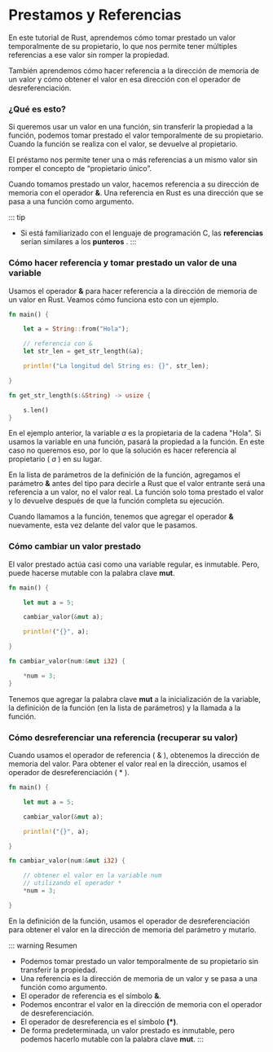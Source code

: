 # Prestamos y Referencias
En este tutorial de Rust, aprendemos cómo tomar prestado un valor temporalmente de su propietario, lo que nos permite tener múltiples referencias a ese valor sin romper la propiedad.

También aprendemos cómo hacer referencia a la dirección de memoria de un valor y cómo obtener el valor en esa dirección con el operador de desreferenciación.

### ¿Qué es esto?

Si queremos usar un valor en una función, sin transferir la propiedad a la función, podemos tomar prestado el valor temporalmente de su propietario. Cuando la función se realiza con el valor, se devuelve al propietario.

El préstamo nos permite tener una o más referencias a un mismo valor sin romper el concepto de “propietario único”.

Cuando tomamos prestado un valor, hacemos referencia a su dirección de memoria con el operador **&**. Una referencia en Rust es una dirección que se pasa a una función como argumento.

::: tip
- Si está familiarizado con el lenguaje de programación C, las **referencias** serían similares a los **punteros** .
:::

### Cómo hacer referencia y tomar prestado un valor de una variable
Usamos el operador **&** para hacer referencia a la dirección de memoria de un valor en Rust. Veamos cómo funciona esto con un ejemplo.

```rust
fn main() {

    let a = String::from("Hola");

    // referencia con &
    let str_len = get_str_length(&a);

    println!("La longitud del String es: {}", str_len);

}

fn get_str_length(s:&String) -> usize {

    s.len()
}
```

En el ejemplo anterior, la variable *a* es la propietaria de la cadena "Hola". Si usamos la variable en una función, pasará la propiedad a la función. En este caso no queremos eso, por lo que la solución es hacer referencia al propietario ( *a* ) en su lugar.

En la lista de parámetros de la definición de la función, agregamos el parámetro **&** antes del tipo para decirle a Rust que el valor entrante será una referencia a un valor, no el valor real. La función solo toma prestado el valor y lo devuelve después de que la función completa su ejecución.

Cuando llamamos a la función, tenemos que agregar el operador **&** nuevamente, esta vez delante del valor que le pasamos.

### Cómo cambiar un valor prestado
El valor prestado actúa casi como una variable regular, es inmutable. Pero, puede hacerse mutable con la palabra clave **mut**.

```rust
fn main() {

    let mut a = 5;

    cambiar_valor(&mut a);

    println!("{}", a);

}

fn cambiar_valor(num:&mut i32) {

    *num = 3;
}
```

Tenemos que agregar la palabra clave **mut** a la inicialización de la variable, la definición de la función (en la lista de parámetros) y la llamada a la función.

### Cómo desreferenciar una referencia (recuperar su valor)
Cuando usamos el operador de referencia ( & ), obtenemos la dirección de memoria del valor. Para obtener el valor real en la dirección, usamos el operador de desreferenciación ( * ).

```rust
fn main() {

    let mut a = 5;

    cambiar_valor(&mut a);

    println!("{}", a);

}

fn cambiar_valor(num:&mut i32) {

    // obtener el valor en la variable num
    // utilizando el operador *
    *num = 3;

}
```
En la definición de la función, usamos el operador de desreferenciación para obtener el valor en la dirección de memoria del parámetro y mutarlo.

::: warning Resumen
- Podemos tomar prestado un valor temporalmente de su propietario sin transferir la propiedad.
- Una referencia es la dirección de memoria de un valor y se pasa a una función como argumento.
- El operador de referencia es el símbolo **&**.
- Podemos encontrar el valor en la dirección de memoria con el operador de desreferenciación.
- El operador de desreferencia es el símbolo **(*)**.
- De forma predeterminada, un valor prestado es inmutable, pero podemos hacerlo mutable con la palabra clave **mut**.
:::
